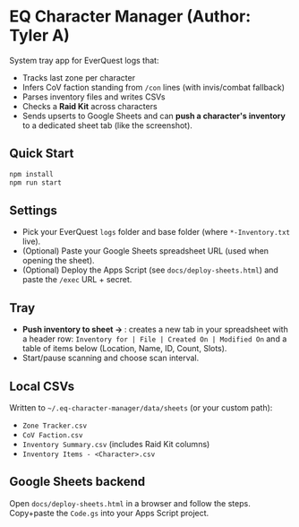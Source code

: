 # EQ Character Manager (Author: Tyler A)

System tray app for EverQuest logs that:
- Tracks last zone per character
- Infers CoV faction standing from `/con` lines (with invis/combat fallback)
- Parses inventory files and writes CSVs
- Checks a **Raid Kit** across characters
- Sends upserts to Google Sheets and can **push a character's inventory** to a dedicated sheet tab (like the screenshot).

## Quick Start
```bash
npm install
npm run start
```

## Settings
- Pick your EverQuest `logs` folder and base folder (where `*-Inventory.txt` live).
- (Optional) Paste your Google Sheets spreadsheet URL (used when opening the sheet).
- (Optional) Deploy the Apps Script (see `docs/deploy-sheets.html`) and paste the `/exec` URL + secret.

## Tray
- **Push inventory to sheet → <Character>**: creates a new tab in your spreadsheet with a header row:
  `Inventory for | File | Created On | Modified On` and a table of items below (Location, Name, ID, Count, Slots).
- Start/pause scanning and choose scan interval.

## Local CSVs
Written to `~/.eq-character-manager/data/sheets` (or your custom path):
- `Zone Tracker.csv`
- `CoV Faction.csv`
- `Inventory Summary.csv` (includes Raid Kit columns)
- `Inventory Items - <Character>.csv`

## Google Sheets backend
Open `docs/deploy-sheets.html` in a browser and follow the steps. Copy+paste the `Code.gs` into your Apps Script project.
